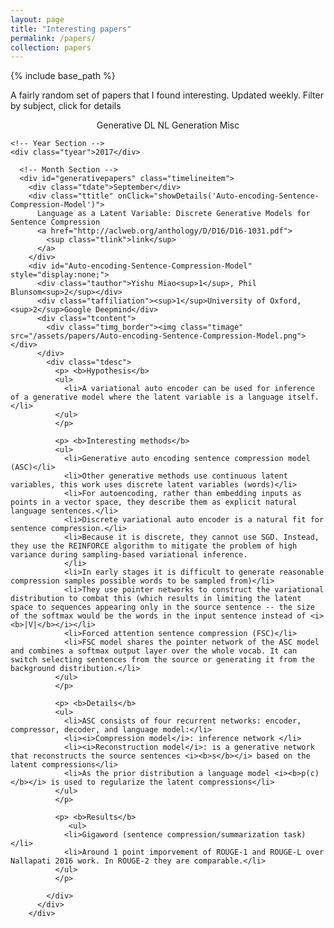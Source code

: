 ```yaml
---
layout: page
title: "Interesting papers"
permalink: /papers/
collection: papers
---
```

<head>
  {% include base_path %}
  <link href="{{ base_path }}/assets/css/static/bootstrap.min.css" rel="stylesheet" media="screen">
  <link href="{{ base_path }}/assets/css/static/style.css" rel="stylesheet">
  <link href="{{ base_path }}/assets/css/static/css" rel="stylesheet" type="text/css">
  <style type="text/css"></style>
</head>


<script>
  (function(i,s,o,g,r,a,m){i['GoogleAnalyticsObject']=r;i[r]=i[r]||function(){
  (i[r].q=i[r].q||[]).push(arguments)},i[r].l=1*new Date();a=s.createElement(o),
  m=s.getElementsByTagName(o)[0];a.async=1;a.src=g;m.parentNode.insertBefore(a,m)
  })(window,document,'script','https://www.google-analytics.com/analytics.js','ga');

  ga('create', 'UA-86322230-1', 'auto');
  ga('send', 'pageview');
</script>

<body onload="start()">
<p>A fairly random set of papers that I found interesting. Updated weekly. Filter by subject, click for details</p>

<center>
  <div class="showmore" id="showgenerativepapers" style="display:inline-block;">Generative DL</div>
  <div class="showmore" id="shownlgpapers" style="display:inline-block;">NL Generation</div>
  <div class="showmore" id="showmiscpapers" style="display:inline-block;">Misc</div>
  <!-- <div class="showmore" id="showneuropapers" style="display:inline-block;">Neuroscience</div> -->
	<!-- <div class="showmore" id="showpredictivepapers" style="display:inline-block;">Predictive DL</div> -->
  <!-- <div class="showmore" id="showalgpapers" style="display:inline-block;">Algorithmic DL</div> -->
  <!-- <div class="showmore" id="showtheorypapers" style="display:inline-block;">DL Theory</div> -->
</center>

<div class="container">
  <div id="timeline">
    
    <!-- Year Section -->
    <div class="tyear">2017</div>

      <!-- Month Section -->
      <div id="generativepapers" class="timelineitem">
        <div class="tdate">September</div>
        <div class="ttitle" onClick="showDetails('Auto-encoding-Sentence-Compression-Model')">
          Language as a Latent Variable: Discrete Generative Models for Sentence Compression
          <a href="http://aclweb.org/anthology/D/D16/D16-1031.pdf">
            <sup class="tlink">link</sup>
          </a>
        </div>
        <div id="Auto-encoding-Sentence-Compression-Model" style="display:none;">
          <div class="tauthor">Yishu Miao<sup>1</sup>, Phil Blunsom<sup>2</sup></div>
          <div class="taffiliation"><sup>1</sup>University of Oxford, <sup>2</sup>Google Deepmind</div>
          <div class="tcontent">
            <div class="timg_border"><img class="timage" src="/assets/papers/Auto-encoding-Sentence-Compression-Model.png"></div>
          </div>
            <div class="tdesc">
              <p> <b>Hypothesis</b>
              <ul> 
                <li>A variational auto encoder can be used for inference of a generative model where the latent variable is a language itself.</li>
              </ul>
              </p>

              <p> <b>Interesting methods</b>
              <ul> 
                <li>Generative auto encoding sentence compression model (ASC)</li>
                <li>Other generative methods use continuous latent variables, this work uses discrete latent variables (words)</li>
                <li>For autoencoding, rather than embedding inputs as points in a vector space, they describe them as explicit natural language sentences.</li>
                <li>Discrete variational auto encoder is a natural fit for sentence compression.</li>
                <li>Because it is discrete, they cannot use SGD. Instead, they use the REINFORCE algorithm to mitigate the problem of high variance during sampling-based variational inference.
                </li>
                <li>In early stages it is difficult to generate reasonable compression samples possible words to be sampled from)</li>
                <li>They use pointer networks to construct the variational distribution to combat this (which results in limiting the latent space to sequences appearing only in the source sentence -- the size of the softmax would be the words in the input sentence instead of <i><b>|V|</b></i></li>
                <li>Forced attention sentence compression (FSC)</li>
                <li>FSC model shares the pointer network of the ASC model and combines a softmax output layer over the whole vocab. It can switch selecting sentences from the source or generating it from the background distribution.</li>
              </ul>
              </p>

              <p> <b>Details</b>
              <ul> 
                <li>ASC consists of four recurrent networks: encoder, compressor, decoder, and language model:</li>
                <li><i>Compression model</i>: inference network </li>
                <li><i>Reconstruction model</i>: is a generative network that reconstructs the source sentences <i><b>s</b></i> based on the latent compressions</li>
                <li>As the prior distribution a language model <i><b>p(c)</b></i> is used to regularize the latent compressions</li>
              </ul>
              </p>

              <p> <b>Results</b>
                 <ul> 
                <li>Gigaword (sentence compression/summarization task)</li>
                <li>Around 1 point imporvement of ROUGE-1 and ROUGE-L over Nallapati 2016 work. In ROUGE-2 they are comparable.</li>
              </ul>
              </p>

            </div>
          </div>
        </div>


  </div>

<script>
function start() {
	var show_nlg_papers = true;
  $("#shownlgpapers").click(function() {
    if(!show_nlg_papers) {
      $('[id=nlgpapers]').each(function() {
      	$('[id=nlgpapers]').slideDown('fast', function() {
      		$("#shownlgpapers").css('border', '2px solid #777');
      	})
      });
      show_nlg_papers = true;
    } else {
      $('[id=nlgpapers]').each(function() {
      	$('[id=nlgpapers]').slideUp('fast', function() {
      		$("#shownlgpapers").css('border', '2px solid #CCC');
      	})
      });
      show_nlg_papers = false;
    }
  });

    var show_neuro_papers = true;
  $("#showneuropapers").click(function() {
    if(!show_neuro_papers) {
      $('[id=neuropapers]').each(function() {
        $('[id=neuropapers]').slideDown('fast', function() {
          $("#showneuropapers").css('border', '2px solid #777');
        })
      });
      show_neuro_papers = true;
    } else {
      $('[id=neuropapers]').each(function() {
        $('[id=neuropapers]').slideUp('fast', function() {
          $("#showneuropapers").css('border', '2px solid #CCC');
        })
      });
      show_neuro_papers = false;
    }
  });

    var show_misc_papers = true;
  $("#showmiscpapers").click(function() {
    if(!show_misc_papers) {
      $('[id=miscpapers]').each(function() {
        $('[id=miscpapers]').slideDown('fast', function() {
          $("#showmiscpapers").css('border', '2px solid #777');
        })
      });
      show_misc_papers = true;
    } else {
      $('[id=miscpapers]').each(function() {
        $('[id=miscpapers]').slideUp('fast', function() {
          $("#showmiscpapers").css('border', '2px solid #CCC');
        })
      });
      show_misc_papers = false;
    }
  });

  	var show_generative_papers = true;
  $("#showgenerativepapers").click(function() {
    if(!show_generative_papers) {
      $('[id=generativepapers]').each(function() {
      	$('[id=generativepapers]').slideDown('fast', function() {
      		$("#showgenerativepapers").css('border', '2px solid #777');
      	})
      });
      show_generative_papers = true;
    } else {
      $('[id=generativepapers]').each(function() {
      	$('[id=generativepapers]').slideUp('fast', function() {
      		$("#showgenerativepapers").css('border', '2px solid #CCC');
      	})
      });
      show_generative_papers = false;
    }
  });


}

</script>

<script type="text/javascript">
function showDetails(name) {
    $('#' + name).toggle(); 
}

// $(function(){
//   $('#ttitle').click(function(){
//      $('#xor_details').toggle(); 
//   });
// });
</script>